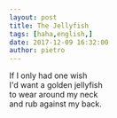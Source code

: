 ```yaml
---
layout: post
title: The Jellyfish
tags: [haha,english,]
date: 2017-12-09 16:32:00
author: pietro
---
```

If I only had one wish<br/>I'd want a golden jellyfish<br/>to wear around my neck<br/>and rub against my back.
